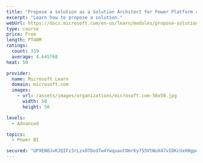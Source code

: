 ```yaml
---
title: "Propose a solution as a Solution Architect for Power Platform and Dynamics 365"
excerpt: "Learn how to propose a solution."
webUrl: https://docs.microsoft.com/en-us/learn/modules/propose-solution/
type: course
price: Free
length: PT40M
ratings:
  count: 319
  average: 4.645768
heat: 50

provider:
  name: Microsoft Learn
  domain: microsoft.com
  images:
    - url: /assets/images/organizations/microsoft.com-50x50.jpg
      width: 50
      height: 50

levels:
  - Advanced

topics:
  - Power BI

secured: "UPXEN0JvKJQIFz3rLzxO7DodTw4YwquautOmrKy755VtWuX47vIOKcUxH0gpeJmfWdfljlUJE9lFy7ea34jROfQSngfJvAeBKTLq5JYRBBisb6upXRenCWnOvJ+oq9pxtTQcH1C3/kiz1HQAuZqXRpL9ujwzK7hhVwxbV0A+Zf9HUd6cLoVmVwDfaYrW8pauNBNEPEdfX8rO3fB8SdnEFF5NTFyteFPzgVntxGMbrYHQ7SLFBDWADUMP5kS8Pk9Ka5Fyz64GAcI8eNyH3Ovx/lagX5ZY7rLzOY1Z1WmwXbKj9H+h43YGA4Cy2UDjyFMtGgg26y8uoVh7zZqqTVTEIbbeuxj1EvIAyeX0LtM4W8DWbwLR4Qdb27CKLn/i6lYpcSbOODF2J1GyS4ed3onDmFzkXpQOGtUivrEVj1SeAD0=;rz/FkofOqq7Ni8LygUfy3g=="
---
```


